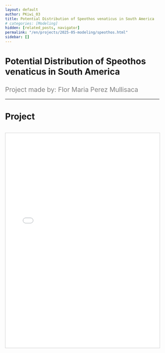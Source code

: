 ```yaml
---
layout: default
author: PKiwi_03
title: Potential Distribution of Speothos venaticus in South America
# categories: [Modeling]
hidden: [related_posts, navigator]
permalink: "/en/projects/2025-05-modeling/speothos.html"
sidebar: []
---
```


# Potential Distribution of Speothos venaticus in South America

<h2 style="color: gray; font-weight: normal;">
Project made by: Flor Maria Perez Mullisaca
</h2>

---

# Project
<br>

<iframe 
    src="/assets/pdf/2024-10-r/2025-06-modeling/flora_perez.pdf" 
    width="100%" 
    height="700" 
    style="border: 1px solid #ccc;"
></iframe>